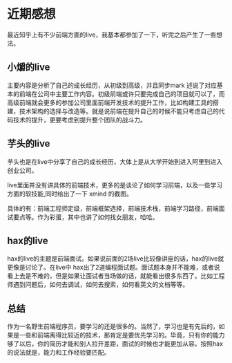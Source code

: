 # 近期感想

最近知乎上有不少前端方面的live，我基本都参加了一下，听完之后产生了一些想法。

## 小爝的live

主要内容是分析了自己的成长经历，从初级到高级，并且同步mark
述说了对应基本的前端在公司中主要工作内容。初级前端或许只要完成自己的项目就可以了，而高级前端就会更多的参加公司里面前端开发技术的提升工作，比如构建工具的搭建，技术架构的选择与改造等。就是说前端在提升自己的时候不能只考虑自己的代码技术的提升，更要考虑到提升整个团队的战斗力。

## 芋头的live

芋头也是在live中分享了自己的成长经历，大体上是从大学开始到进入阿里到进入创业公司。

live里面并没有讲具体的前端技术，更多的是谈论了如何学习前端，以及一些学习方面的软技能,同时给出了一下 xmind 的截图。

具体的有：前端工程师定级，前端框架选择，前端技术栈，前端学习路径，前端面试要点等。作为彩蛋，其中也讲了如何找女朋友，哈哈。

## hax的live

hax的live的主题是前端面试。如果说前面的2场live比较像讲座的话，hax的live就更像是讨论了。在live中 hax出了2道编程面试题。面试题本身并不能难，或者说看上去是不难的，但是如果让面试者当场做的话，就能看出很多东西了。比如工程师遇到问题后，如何去调试，如何去搜索，如何看英文的文档等等。


## 总结

作为一名野生前端程序员，要学习的还是很多的。当然了，学习也是有先后的，如果是一些和前端离得比较近的技术，那肯定是要优先学习的。毕竟，只有你的能力够了以后，你的简历才能和别人拉开差距，面试的时候也才能更加从容。按照hax的说法就是，能力和工作经验要匹配。
